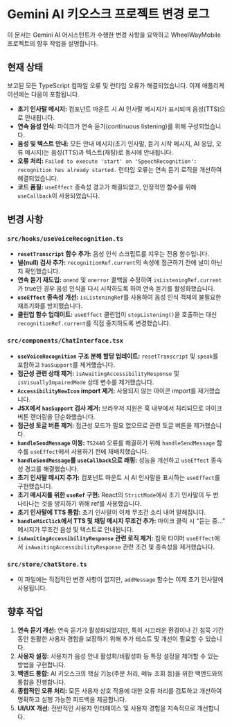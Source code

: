 # Gemini AI 키오스크 프로젝트 변경 로그

이 문서는 Gemini AI 어시스턴트가 수행한 변경 사항을 요약하고 WheelWayMobile 프로젝트의 향후 작업을 설명합니다.

## 현재 상태

보고된 모든 TypeScript 컴파일 오류 및 런타임 오류가 해결되었습니다. 이제 애플리케이션에는 다음이 포함됩니다.
*   **초기 인사말 메시지:** 컴포넌트 마운트 시 AI 인사말 메시지가 표시되며 음성(TTS)으로 안내됩니다.
*   **연속 음성 인식:** 마이크가 연속 듣기(continuous listening)를 위해 구성되었습니다.
*   **음성 및 텍스트 안내:** 모든 안내 메시지(초기 인사말, 듣기 시작 메시지, AI 응답, 오류 메시지)는 음성(TTS)과 텍스트(채팅)로 동시에 안내됩니다.
*   **오류 처리:** `Failed to execute 'start' on 'SpeechRecognition': recognition has already started.` 런타임 오류는 연속 듣기 로직을 개선하여 해결되었습니다.
*   **코드 품질:** `useEffect` 종속성 경고가 해결되었고, 안정적인 함수를 위해 `useCallback`이 사용되었습니다.

## 변경 사항

### `src/hooks/useVoiceRecognition.ts`
*   **`resetTranscript` 함수 추가:** 음성 인식 스크립트를 지우는 전용 함수입니다.
*   **널(null) 검사 추가:** `recognitionRef.current`의 속성에 접근하기 전에 널이 아닌지 확인했습니다.
*   **연속 듣기 재도입:** `onend` 및 `onerror` 콜백을 수정하여 `isListeningRef.current`가 true인 경우 음성 인식을 다시 시작하도록 하여 연속 듣기를 활성화했습니다.
*   **`useEffect` 종속성 개선:** `isListeningRef`를 사용하여 음성 인식 객체의 불필요한 재초기화를 방지했습니다.
*   **클린업 함수 업데이트:** `useEffect` 클린업이 `stopListening()`을 호출하는 대신 `recognitionRef.current`를 직접 중지하도록 변경했습니다.

### `src/components/ChatInterface.tsx`
*   **`useVoiceRecognition` 구조 분해 할당 업데이트:** `resetTranscript` 및 `speak`를 포함하고 `hasSupport`를 제거했습니다.
*   **접근성 관련 상태 제거:** `isAwaitingAccessibilityResponse` 및 `isVisuallyImpairedMode` 상태 변수를 제거했습니다.
*   **`AccessibilityNewIcon` import 제거:** 사용되지 않는 아이콘 import를 제거했습니다.
*   **JSX에서 `hasSupport` 검사 제거:** 브라우저 지원은 훅 내부에서 처리되므로 마이크 버튼 렌더링을 단순화했습니다.
*   **접근성 토글 버튼 제거:** 접근성 모드가 필요 없으므로 관련 토글 버튼을 제거했습니다.
*   **`handleSendMessage` 이동:** `TS2448` 오류를 해결하기 위해 `handleSendMessage` 함수를 `useEffect`에서 사용하기 전에 재배치했습니다.
*   **`handleSendMessage`를 `useCallback`으로 래핑:** 성능을 개선하고 `useEffect` 종속성 경고를 해결했습니다.
*   **초기 인사말 메시지 추가:** 컴포넌트 마운트 시 AI 인사말을 표시하는 `useEffect`를 구현했습니다.
*   **초기 메시지를 위한 `useRef` 구현:** React의 `StrictMode`에서 초기 인사말이 두 번 나타나는 것을 방지하기 위해 ref를 사용했습니다.
*   **초기 인사말에 TTS 통합:** 초기 인사말이 이제 무조건 소리 내어 말해집니다.
*   **`handleMicClick`에서 TTS 및 채팅 메시지 무조건 추가:** 마이크 클릭 시 "듣는 중..." 메시지가 무조건 음성 및 텍스트로 안내됩니다.
*   **`isAwaitingAccessibilityResponse` 관련 로직 제거:** 침묵 타이머 `useEffect`에서 `isAwaitingAccessibilityResponse` 관련 조건 및 종속성을 제거했습니다.

### `src/store/chatStore.ts`
*   이 파일에는 직접적인 변경 사항이 없지만, `addMessage` 함수는 이제 초기 인사말에 사용됩니다.

## 향후 작업

1.  **연속 듣기 개선:** 연속 듣기가 활성화되었지만, 특히 시끄러운 환경이나 긴 침묵 기간 동안 원활한 사용자 경험을 보장하기 위해 추가 테스트 및 개선이 필요할 수 있습니다.
2.  **사용자 설정:** 사용자가 음성 안내 활성화/비활성화 등 특정 설정을 제어할 수 있는 방법을 구현합니다.
3.  **백엔드 통합:** AI 키오스크의 핵심 기능(주문 처리, 메뉴 조회 등)을 위한 백엔드와의 통합을 진행합니다.
4.  **종합적인 오류 처리:** 모든 사용자 상호 작용에 대한 오류 처리를 검토하고 개선하여 명확하고 실행 가능한 피드백을 제공합니다.
5.  **UI/UX 개선:** 전반적인 사용자 인터페이스 및 사용자 경험을 지속적으로 개선합니다.
